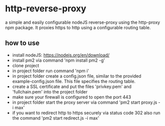# http-reverse-proxy
a simple and easily configurable nodeJS reverse-proxy using the http-proxy npm package. It proxies https to http using a configurable routing table.

## how to use
- install nodeJS: https://nodejs.org/en/download/
- install pm2 via command 'npm install pm2 -g' 
- clone project
- in project folder run command 'npm i'
- in project folder create a config.json file, similar to the provided example-config.json file. This file specifies the routing table.
- create a SSL certificate and put the files 'privkey.pem' and 'fullchain.pem' into the project folder
- make sure your firewall is configured to open the port 443
- in project folder start the proxy server via command 'pm2 start proxy.js -i max'
- if you want to redirect http to https securely via status code 302 also run the command 'pm2 start redirect.js -i max'
